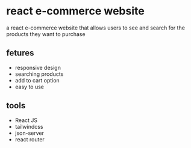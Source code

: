 # react e-commerce website

a react e-commerce website that allows users to see and search for the products they want to purchase

## fetures

<ul>
    <li>responsive design</li>
    <li>searching products</li>
    <li>add to cart option</li>
    <li>easy to use</li>
</ul>

## tools

<ul>
    <li>React JS</li>
    <li>tailwindcss</li>
    <li>json-server</li>
    <li>react router</li>
</ul>
